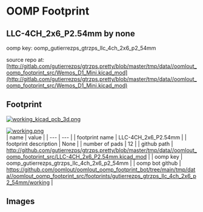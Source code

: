 # OOMP Footprint  
## LLC-4CH_2x6_P2.54mm  by none  
  
oomp key: oomp_gutierrezps_gtrzps_llc_4ch_2x6_p2_54mm  
  
source repo at: [http://gitlab.com/gutierrezps/gtrzps.pretty/blob/master/tmp/data//oomlout_oomp_footprint_src/Wemos_D1_Mini.kicad_mod](http://gitlab.com/gutierrezps/gtrzps.pretty/blob/master/tmp/data//oomlout_oomp_footprint_src/Wemos_D1_Mini.kicad_mod)  
## Footprint  
  
[![working_kicad_pcb_3d.png](working_kicad_pcb_3d_600.png)](working_kicad_pcb_3d.png)  
  
[![working.png](working_600.png)](working.png)  
| name | value | 
| --- | --- | 
| footprint name | LLC-4CH_2x6_P2.54mm | 
| footprint description | None | 
| number of pads | 12 | 
| github path | http://github.com/gutierrezps/gtrzps.pretty/blob/master/tmp/data//oomlout_oomp_footprint_src/LLC-4CH_2x6_P2.54mm.kicad_mod | 
| oomp key | oomp_gutierrezps_gtrzps_llc_4ch_2x6_p2_54mm | 
| oomp bot github | https://github.com/oomlout/oomlout_oomp_footprint_bot/tree/main/tmp/data//oomlout_oomp_footprint_src/footprints/gutierrezps_gtrzps_llc_4ch_2x6_p2_54mm/working | 
## Images  
